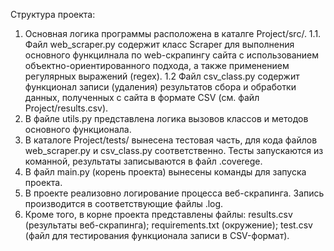 Структура проекта:
1. Основная логика программы расположена в каталге Project/src/.
   1.1. Файл web_scraper.py содержит класс Scraper для выполнения основного функцилнала по web-скрапингу сайта с использованием объектно-ориентированного подхода, а также применением регулярных выражений (regex).
   1.2 Файл csv_class.py содержит функционал записи (удаления) результатов сбора и обработки данных, полученных с сайта в формате CSV (см. файл Project/results.csv).
3. В файле utils.py представлена логика вызовов классов и методов основного функционала.
4. В каталоге Project/tests/ вынесена тестовая часть, для кода файлов web_scraper.py и csv_class.py соответственно. Тесты запускаются из команной, результаты записываются в файл .coverege.
5. В файл main.py (корень проекта) вынесены команды для запуска проекта.
6. В проекте реализовно логирование процесса веб-скрапинга. Запись производится в соответствующие файлы .log.
7. Кроме того, в корне проекта представлены файлы:
   results.csv (результаты веб-скрапинга);
   requirements.txt (окружение);
   test.csv (файл для тестирования функционала записи в CSV-формат).
